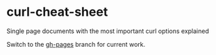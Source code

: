 # curl-cheat-sheet
Single page documents with the most important curl options explained

Switch to the [gh-pages](https://github.com/curl/curl-cheat-sheet/tree/gh-pages) branch for current work.
